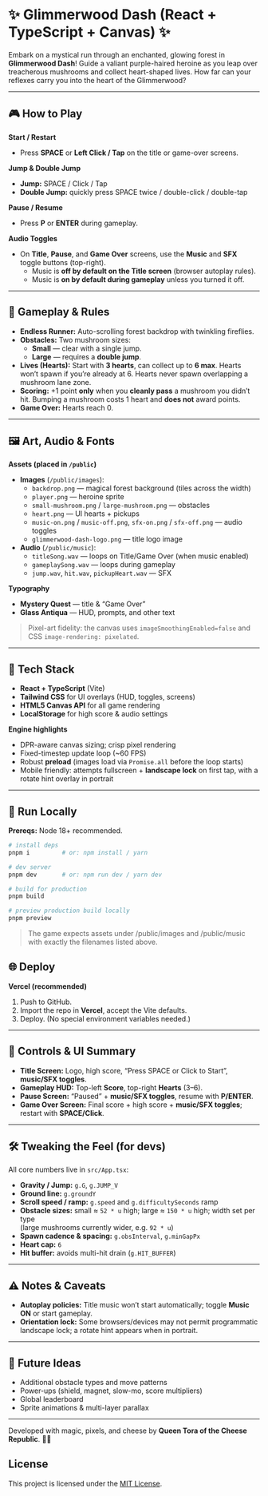 # ✨ Glimmerwood Dash (React + TypeScript + Canvas) ✨

Embark on a mystical run through an enchanted, glowing forest in **Glimmerwood Dash**! Guide a valiant purple-haired heroine as you leap over treacherous mushrooms and collect heart-shaped lives. How far can your reflexes carry you into the heart of the Glimmerwood?

---

## 🎮 How to Play

**Start / Restart**

- Press **SPACE** or **Left Click / Tap** on the title or game-over screens.

**Jump & Double Jump**

- **Jump:** SPACE / Click / Tap
- **Double Jump:** quickly press SPACE twice / double-click / double-tap

**Pause / Resume**

- Press **P** or **ENTER** during gameplay.

**Audio Toggles**

- On **Title**, **Pause**, and **Game Over** screens, use the **Music** and **SFX** toggle buttons (top-right).
  - Music is **off by default on the Title screen** (browser autoplay rules).
  - Music is **on by default during gameplay** unless you turned it off.

---

## 🍄 Gameplay & Rules

- **Endless Runner:** Auto-scrolling forest backdrop with twinkling fireflies.
- **Obstacles:** Two mushroom sizes:
  - **Small** — clear with a single jump.
  - **Large** — requires a **double jump**.
- **Lives (Hearts):** Start with **3 hearts**, can collect up to **6 max**. Hearts won’t spawn if you’re already at 6. Hearts never spawn overlapping a mushroom lane zone.
- **Scoring:** +1 point **only** when you **cleanly pass** a mushroom you didn’t hit. Bumping a mushroom costs 1 heart and **does not** award points.
- **Game Over:** Hearts reach 0.

---

## 🖼️ Art, Audio & Fonts

**Assets (placed in `/public`)**

- **Images** (`/public/images`):
  - `backdrop.png` — magical forest background (tiles across the width)
  - `player.png` — heroine sprite
  - `small-mushroom.png` / `large-mushroom.png` — obstacles
  - `heart.png` — UI hearts + pickups
  - `music-on.png` / `music-off.png`, `sfx-on.png` / `sfx-off.png` — audio toggles
  - `glimmerwood-dash-logo.png` — title logo image
- **Audio** (`/public/music`):
  - `titleSong.wav` — loops on Title/Game Over (when music enabled)
  - `gameplaySong.wav` — loops during gameplay
  - `jump.wav`, `hit.wav`, `pickupHeart.wav` — SFX

**Typography**

- **Mystery Quest** — title & “Game Over”
- **Glass Antiqua** — HUD, prompts, and other text

> Pixel-art fidelity: the canvas uses `imageSmoothingEnabled=false` and CSS `image-rendering: pixelated`.

---

## 🧱 Tech Stack

- **React + TypeScript** (Vite)
- **Tailwind CSS** for UI overlays (HUD, toggles, screens)
- **HTML5 Canvas API** for all game rendering
- **LocalStorage** for high score & audio settings

**Engine highlights**

- DPR-aware canvas sizing; crisp pixel rendering
- Fixed-timestep update loop (~60 FPS)
- Robust **preload** (images load via `Promise.all` before the loop starts)
- Mobile friendly: attempts fullscreen + **landscape lock** on first tap, with a rotate hint overlay in portrait

---

## 🚀 Run Locally

**Prereqs:** Node 18+ recommended.

```bash
# install deps
pnpm i         # or: npm install / yarn

# dev server
pnpm dev       # or: npm run dev / yarn dev

# build for production
pnpm build

# preview production build locally
pnpm preview
```

> The game expects assets under /public/images and /public/music with exactly the filenames listed above.

## 🌐 Deploy

**Vercel (recommended)**

1. Push to GitHub.
2. Import the repo in **Vercel**, accept the Vite defaults.
3. Deploy. (No special environment variables needed.)

---

## 🧭 Controls & UI Summary

- **Title Screen:** Logo, high score, “Press SPACE or Click to Start”, **music/SFX toggles**.
- **Gameplay HUD:** Top-left **Score**, top-right **Hearts** (3–6).
- **Pause Screen:** “Paused” + **music/SFX toggles**, resume with **P/ENTER**.
- **Game Over Screen:** Final score + high score + **music/SFX toggles**; restart with **SPACE/Click**.

---

## 🛠️ Tweaking the Feel (for devs)

All core numbers live in `src/App.tsx`:

- **Gravity / Jump:** `g.G`, `g.JUMP_V`
- **Ground line:** `g.groundY`
- **Scroll speed / ramp:** `g.speed` and `g.difficultySeconds` ramp
- **Obstacle sizes:** small ≈ `52 * u` high; large ≈ `150 * u` high; width set per type  
  (large mushrooms currently wider, e.g. `92 * u`)
- **Spawn cadence & spacing:** `g.obsInterval`, `g.minGapPx`
- **Heart cap:** `6`
- **Hit buffer:** avoids multi-hit drain (`g.HIT_BUFFER`)

---

## ⚠️ Notes & Caveats

- **Autoplay policies:** Title music won’t start automatically; toggle **Music ON** or start gameplay.
- **Orientation lock:** Some browsers/devices may not permit programmatic landscape lock; a rotate hint appears when in portrait.

---

## 🌟 Future Ideas

- Additional obstacle types and move patterns
- Power-ups (shield, magnet, slow-mo, score multipliers)
- Global leaderboard
- Sprite animations & multi-layer parallax

---

Developed with magic, pixels, and cheese by **Queen Tora of the Cheese Republic**. 👑🧀

## License

This project is licensed under the [MIT License](LICENSE).
